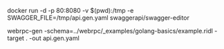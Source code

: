 docker run -d -p 80:8080 -v $(pwd):/tmp -e SWAGGER_FILE=/tmp/api.gen.yaml swaggerapi/swagger-editor

webrpc-gen -schema=../webrpc/_examples/golang-basics/example.ridl -target . -out api.gen.yaml
